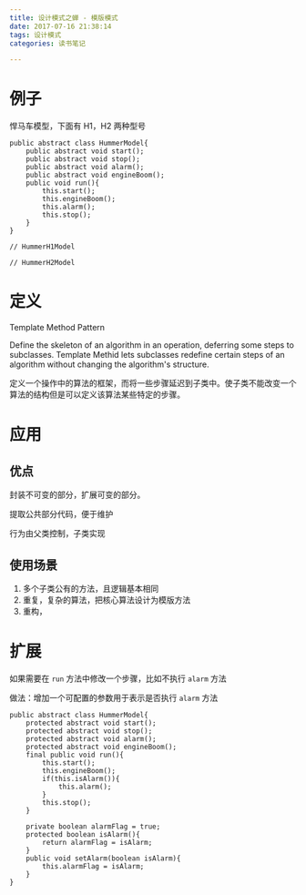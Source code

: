 ```yaml
---
title: 设计模式之蝉 - 模版模式
date: 2017-07-16 21:38:14
tags: 设计模式
categories: 读书笔记

---
```



# 例子

悍马车模型，下面有 H1，H2 两种型号

```
public abstract class HummerModel{
    public abstract void start();
    public abstract void stop();
    public abstract void alarm();
    public abstract void engineBoom();
    public void run(){
        this.start();
        this.engineBoom();
        this.alarm();
        this.stop();
    }
}

// HummerH1Model

// HummerH2Model
```



# 定义

Template Method Pattern

Define the skeleton of an algorithm in an operation, deferring some steps to subclasses. Template Methid lets subclasses redefine certain steps of an algorithm without changing the algorithm's structure.

定义一个操作中的算法的框架，而将一些步骤延迟到子类中。使子类不能改变一个算法的结构但是可以定义该算法某些特定的步骤。

<!--more-->

# 应用

## 优点

封装不可变的部分，扩展可变的部分。

提取公共部分代码，便于维护

行为由父类控制，子类实现

## 使用场景

1. 多个子类公有的方法，且逻辑基本相同
2. 重复，复杂的算法，把核心算法设计为模版方法
3. 重构，

# 扩展

如果需要在 `run` 方法中修改一个步骤，比如不执行 `alarm` 方法

做法：增加一个可配置的参数用于表示是否执行 `alarm` 方法

```
public abstract class HummerModel{
    protected abstract void start();
    protected abstract void stop();
    protected abstract void alarm();
    protected abstract void engineBoom();
    final public void run(){
        this.start();
        this.engineBoom();
        if(this.isAlarm()){
            this.alarm();
        }
        this.stop();
    }

    private boolean alarmFlag = true;
    protected boolean isAlarm(){
        return alarmFlag = isAlarm;
    }
    public void setAlarm(boolean isAlarm){
        this.alarmFlag = isAlarm;
    }
}
```



















